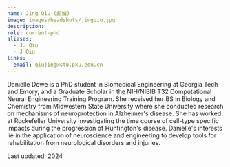 ```yaml
---
name: Jing Qiu (邱婧)
image: images/headshots/jingqiu.jpg
description:
role: current-phd
aliases:
  - J. Qiu
  - J Qiu
links:
  email: qiujing@stu.pku.edu.cn
---
```


Danielle Dowe is a PhD student in Biomedical Engineering at Georgia Tech and Emory, and a Graduate Scholar in the NIH/NIBIB T32 Computational Neural Engineering Training Program. She received her BS in Biology and Chemistry from Midwestern State University where she conducted research on mechanisms of neuroprotection in Alzheimer's disease.  She has worked at Rockefeller University investigating the time course of cell-type specific impacts during the progression of Huntington's disease.  Danielle's interests lie in the application of neuroscience and engineering to develop tools for rehabilitation from neurological disorders and injuries.

Last updated: 2024
